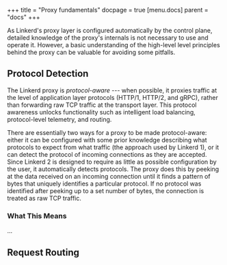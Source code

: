 +++
title = "Proxy fundamentals"
docpage = true
[menu.docs]
  parent = "docs"
+++

As Linkerd's proxy layer is configured automatically by the control plane,
detailed knowledge of the proxy's internals is not necessary to use and
operate it. However, a basic understanding of the high-level level principles
behind the proxy can be valuable for avoiding some pitfalls.

## Protocol Detection

The Linkerd proxy is *protocol-aware* --- when possible, it proxies traffic
at the level of application layer protocols (HTTP/1, HTTP/2, and gRPC), rather
than forwarding raw TCP traffic at the transport layer. This protocol awareness
unlocks functionality such as intelligent load balancing, protocol-level
telemetry, and routing.

There are essentially two ways for a proxy to be made protocol-aware: either it
can be configured with some prior knowledge describing what protocols to expect
from what traffic (the approach used by Linkerd 1), or it can detect the protocol
of incoming connections as they are accepted. Since Linkerd 2 is designed to
require as little as possible configuration by the user, it automatically detects
protocols. The proxy does this by peeking at the data received on an incoming
connection until it finds a pattern of bytes that uniquely identifies a particular
protocol. If no protocol was identified after peeking up to a set number of bytes,
the connection is treated as raw TCP traffic.

### What This Means

...

## Request Routing

